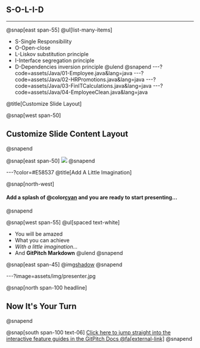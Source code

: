 
## S-O-L-I-D
---
@snap[east span-55]
@ul[list-many-items]
- S-Single Responsibility
- O-Open-close
- L-Liskov substitution principle
- I-Interface segregation principle
- D-Dependencies inversion principle
@ulend
@snapend
---?code=assets/Java/01-Employee.java&lang=java
---?code=assets/Java/02-HRPromotions.java&lang=java
---?code=assets/Java/03-FinITCalculations.java&lang=java
---?code=assets/Java/04-EmployeeClean.java&lang=java

@title[Customize Slide Layout]

@snap[west span-50]
## Customize Slide Content Layout
@snapend

@snap[east span-50]
![](assets/img/presentation.png)
@snapend

---?color=#E58537
@title[Add A Little Imagination]

@snap[north-west]
#### Add a splash of @color[cyan](**color**) and you are ready to start presenting...
@snapend

@snap[west span-55]
@ul[spaced text-white]
- You will be amazed
- What you can achieve
- *With a little imagination...*
- And **GitPitch Markdown**
@ulend
@snapend

@snap[east span-45]
@img[shadow](assets/img/conference.png)
@snapend

---?image=assets/img/presenter.jpg

@snap[north span-100 headline]
## Now It's Your Turn
@snapend

@snap[south span-100 text-06]
[Click here to jump straight into the interactive feature guides in the GitPitch Docs @fa[external-link]](https://gitpitch.com/docs/getting-started/tutorial/)
@snapend
